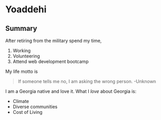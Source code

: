 # **Yoaddehi**

## Summary

After retiring from the military spend my time,

1. Working
2. Volunteering
3. Attend web development bootcamp

My life motto is

> If someone tells me no, I am asking the wrong person. -Unknown

I am a Georgia native and love it. What I _love_ about Georgia is:

- Climate
- Diverse communities
- Cost of Living
